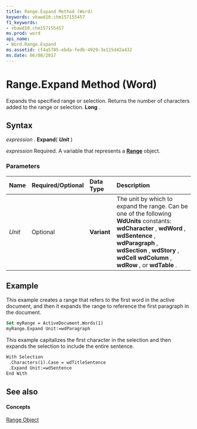 ```yaml
---
title: Range.Expand Method (Word)
keywords: vbawd10.chm157155457
f1_keywords:
- vbawd10.chm157155457
ms.prod: word
api_name:
- Word.Range.Expand
ms.assetid: cf4a5705-ebda-fedb-4929-3e115d42a432
ms.date: 06/08/2017
---
```



# Range.Expand Method (Word)

Expands the specified range or selection. Returns the number of characters added to the range or selection.  **Long** .


## Syntax

 _expression_ . **Expand**( **_Unit_** )

 _expression_ Required. A variable that represents a **[Range](Word.Range.md)** object.


### Parameters



|**Name**|**Required/Optional**|**Data Type**|**Description**|
|:-----|:-----|:-----|:-----|
| _Unit_|Optional| **Variant**|The unit by which to expand the range. Can be one of the following  **WdUnits** constants: **wdCharacter** , **wdWord** , **wdSentence** , **wdParagraph** , **wdSection** , **wdStory** , **wdCell** **wdColumn** , **wdRow** , or **wdTable** .|

## Example

This example creates a range that refers to the first word in the active document, and then it expands the range to reference the first paragraph in the document.


```vb
Set myRange = ActiveDocument.Words(1) 
myRange.Expand Unit:=wdParagraph
```

This example capitalizes the first character in the selection and then expands the selection to include the entire sentence.




```vb
With Selection 
 .Characters(1).Case = wdTitleSentence 
 .Expand Unit:=wdSentence 
End With
```


## See also


#### Concepts


[Range Object](Word.Range.md)

